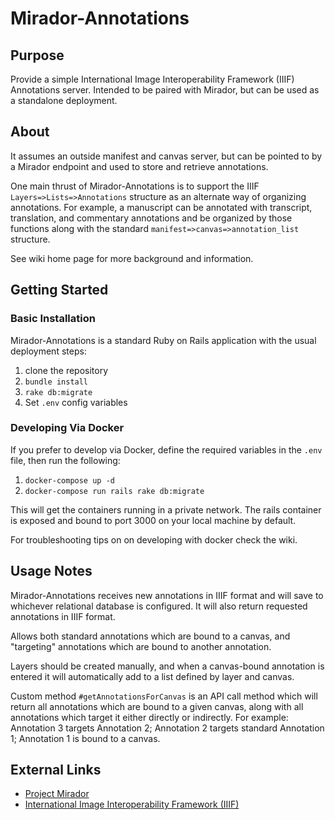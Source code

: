 # Mirador-Annotations
## Purpose
Provide a simple International Image Interoperability Framework (IIIF) Annotations server. Intended to be paired with Mirador, but can be used as a standalone deployment.

## About
It assumes an outside manifest and canvas server, but can be pointed to by a Mirador endpoint and used to store and retrieve annotations.

One main thrust of Mirador-Annotations is to support the IIIF `Layers=>Lists=>Annotations` structure as an alternate way of organizing annotations. For example, a manuscript can be annotated with transcript, translation, and commentary annotations and be organized by those functions along with the standard `manifest=>canvas=>annotation_list` structure.

See wiki home page for more background and information.

## Getting Started

### Basic Installation

Mirador-Annotations is a standard Ruby on Rails application with the usual deployment steps:

1. clone the repository
2. `bundle install`
3. `rake db:migrate`
4. Set `.env` config variables

### Developing Via Docker
If you prefer to develop via Docker, define the required variables in the `.env` file, then run the following:

1. `docker-compose up -d`
2. `docker-compose run rails rake db:migrate`

This will get the containers running in a private network. The rails container is exposed and bound to port 3000 on your local machine by default.

For troubleshooting tips on on developing with docker check the wiki.


## Usage Notes
Mirador-Annotations receives new annotations in IIIF format and will save to whichever relational database is configured. It will also return requested annotations in IIIF format.  

Allows both standard annotations which are bound to a canvas, and "targeting" annotations which are bound to another annotation.

Layers should be created manually, and when a canvas-bound annotation is entered it will automatically add to a list defined by layer and canvas.

Custom method `#getAnnotationsForCanvas` is an API call method which will return all annotations which are bound to a given canvas,	along with all annotations which target it either directly or indirectly. For example: Annotation 3 targets Annotation 2; Annotation 2 targets standard Annotation 1; Annotation 1 is bound to a canvas.

## External Links
* [Project Mirador](https://github.com/ProjectMirador/mirador)
* [International Image Interoperability Framework (IIIF)](http://iiif.io/)
